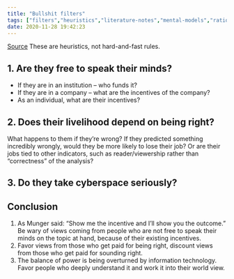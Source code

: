 ```yaml
---
title: "Bullshit filters"
tags: ["filters","heuristics","literature-notes","mental-models","rationality"]
date: 2020-11-28 19:42:23
---
```


[Source](https://ernest.oppet.it/2020/08/14/who-to-ignore/)
These are heuristics, not hard-and-fast rules.

## 1. Are they free to speak their minds?
- If they are in an institution – who funds it? 
- If they are in a company – what are the incentives of the company?
- As an individual, what are their incentives?

## 2. Does their livelihood depend on being right?
What happens to them if they’re wrong? If they predicted something incredibly wrongly, would they be more likely to lose their job? Or are their jobs tied to other indicators, such as reader/viewership rather than “correctness” of the analysis? 

## 3. Do they take cyberspace seriously?

## Conclusion

1. As Munger said: “Show me the incentive and I’ll show you the outcome.” Be wary of views coming from people who are not free to speak their minds on the topic at hand, because of their existing incentives.
2. Favor views from those who get paid for being right, discount views from those who get paid for sounding right.
3. The balance of power is being overturned by information technology. Favor people who deeply understand it and work it into their world view. 
